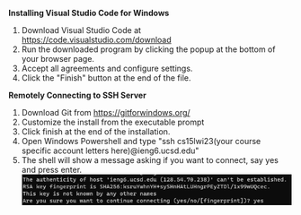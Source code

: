**Installing Visual Studio Code for Windows**
1. Download Visual Studio Code at https://code.visualstudio.com/download
2. Run the downloaded program by clicking the popup at the bottom of your browser page.
3. Accept all agreements and configure settings.
4. Click the "Finish" button at the end of the file.


**Remotely Connecting to SSH Server**
1. Download Git from https://gitforwindows.org/
2. Customize the install from the executable prompt
3. Click finish at the end of the installation.
4. Open Windows Powershell and type "ssh cs15lwi23(your course specific account letters here)@ieng6.ucsd.edu"
5. The shell will show a message asking if you want to connect, say yes and press enter.
![alt text](https://github.com/MasterPooka/cse15l-lab-reports/blob/main/host.png)
